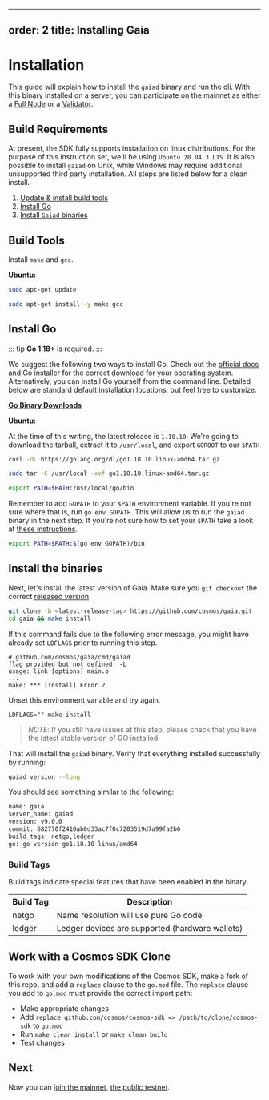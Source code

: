 ***

order: 2
title: Installing Gaia
----------------------

# Installation

This guide will explain how to install the `gaiad` binary and run the cli. With
this binary installed on a server, you can participate on the mainnet as either
a [Full Node](../hub-tutorials/join-mainnet.md) or a
[Validator](../validators/validator-setup.md).

## Build Requirements

At present, the SDK fully supports installation on linux distributions. For the
purpose of this instruction set, we'll be using `Ubuntu 20.04.3 LTS`. It is also
possible to install `gaiad` on Unix, while Windows may require additional
unsupported third party installation. All steps are listed below for a clean
install.

1.  [Update & install build tools](#build-tools)
2.  [Install Go](#install-go)
3.  [Install `Gaiad` binaries](#install-the-binaries)

## Build Tools

Install `make` and `gcc`.

**Ubuntu:**

```bash
sudo apt-get update

sudo apt-get install -y make gcc
```

## Install Go

::: tip **Go 1.18+** is required. :::

We suggest the following two ways to install Go. Check out the
[official docs](https://golang.org/doc/install) and Go installer for the correct
download for your operating system. Alternatively, you can install Go yourself
from the command line. Detailed below are standard default installation
locations, but feel free to customize.

**[Go Binary Downloads](https://go.dev/dl/)**

**Ubuntu:**

At the time of this writing, the latest release is `1.18.10`. We're going to
download the tarball, extract it to `/usr/local`, and export `GOROOT` to our
`$PATH`

```bash
curl -OL https://golang.org/dl/go1.18.10.linux-amd64.tar.gz

sudo tar -C /usr/local -xvf go1.18.10.linux-amd64.tar.gz

export PATH=$PATH:/usr/local/go/bin

```

Remember to add `GOPATH` to your `$PATH` environment variable. If you're not
sure where that is, run `go env GOPATH`. This will allow us to run the `gaiad`
binary in the next step. If you're not sure how to set your `$PATH` take a look
at
[these instructions](https://superuser.com/questions/284342/what-are-path-and-other-environment-variables-and-how-can-i-set-or-use-them).

```bash
export PATH=$PATH:$(go env GOPATH)/bin
```

## Install the binaries

Next, let's install the latest version of Gaia. Make sure you `git checkout` the
correct [released version](https://github.com/cosmos/gaia/releases).

```bash
git clone -b <latest-release-tag> https://github.com/cosmos/gaia.git
cd gaia && make install
```

If this command fails due to the following error message, you might have already
set `LDFLAGS` prior to running this step.

    # github.com/cosmos/gaia/cmd/gaiad
    flag provided but not defined: -L
    usage: link [options] main.o
    ...
    make: *** [install] Error 2

Unset this environment variable and try again.

    LDFLAGS="" make install

> *NOTE*: If you still have issues at this step, please check that you have the
> latest stable version of GO installed.

That will install the `gaiad` binary. Verify that everything installed
successfully by running:

```bash
gaiad version --long
```

You should see something similar to the following:

```bash
name: gaia
server_name: gaiad
version: v9.0.0
commit: 682770f2410ab0d33ac7f0c7203519d7a99fa2b6
build_tags: netgo,ledger
go: go version go1.18.10 linux/amd64
```

### Build Tags

Build tags indicate special features that have been enabled in the binary.

| Build Tag | Description                                     |
| --------- | ----------------------------------------------- |
| netgo     | Name resolution will use pure Go code           |
| ledger    | Ledger devices are supported (hardware wallets) |

## Work with a Cosmos SDK Clone

To work with your own modifications of the Cosmos SDK, make a fork of this repo,
and add a `replace` clause to the `go.mod` file. The `replace` clause you add to
`go.mod` must provide the correct import path:

*   Make appropriate changes
*   Add `replace github.com/cosmos/cosmos-sdk => /path/to/clone/cosmos-sdk` to
    `go.mod`
*   Run `make clean install` or `make clean build`
*   Test changes

## Next

Now you can [join the mainnet](../hub-tutorials/join-mainnet.md),
[the public testnet](../hub-tutorials/join-testnet.md).
